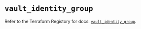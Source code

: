 # `vault_identity_group`

Refer to the Terraform Registory for docs: [`vault_identity_group`](https://registry.terraform.io/providers/hashicorp/vault/3.15.0/docs/resources/identity_group).
